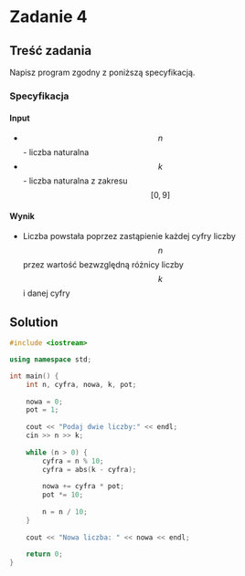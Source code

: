 # Zadanie 4

## Treść zadania

Napisz program zgodny z poniższą specyfikacją.

### Specyfikacja

#### Input

* $$n$$ - liczba naturalna
* $$k$$ - liczba naturalna z zakresu $$[0,9]$$

#### Wynik

* Liczba powstała poprzez zastąpienie każdej cyfry liczby $$n$$ przez wartość bezwzględną różnicy liczby $$k$$ i danej cyfry

## Solution

```cpp
#include <iostream>

using namespace std;

int main() {
    int n, cyfra, nowa, k, pot;
    
    nowa = 0;
    pot = 1;
    
    cout << "Podaj dwie liczby:" << endl;
    cin >> n >> k;
    
    while (n > 0) {
        cyfra = n % 10;
        cyfra = abs(k - cyfra);
        
        nowa += cyfra * pot;
        pot *= 10;
        
        n = n / 10;
    }
    
    cout << "Nowa liczba: " << nowa << endl;
    
    return 0;
}
```
